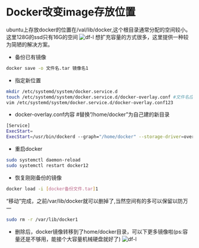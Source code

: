 # Docker改变image存放位置


ubuntu上存放docker的位置在/val/lib/docker,这个根目录通常分配的空间较小。这里128G的ssd只有16G的空间
![df-l](https://img-blog.csdn.net/20180602135101453?watermark/2/text/aHR0cHM6Ly9ibG9nLmNzZG4ubmV0L0FMRE5PQUhfWkVSTw==/font/5a6L5L2T/fontsize/400/fill/I0JBQkFCMA==/dissolve/70)
想扩充容量的方式很多，这里提供一种较为简陋的解决方案。

- 备份已有镜像

```bash
docker save -o 文件名.tar 镜像名1
```

- 指定新位置

```bash
mkdir /etc/systemd/system/docker.service.d
touch /etc/systemd/system/docker.service.d/docker-overlay.conf #文件名应该可以随便取
vim /etc/systemd/system/docker.service.d/docker-overlay.conf123
```

- docker-overlay.conf内容 #替换”/home/docker”为自己建的新目录

```bash
[Service]
ExecStart=
ExecStart=/usr/bin/dockerd --graph="/home/docker" --storage-driver=overlay123
```

- 重启docker

```bash
sudo systemctl daemon-reload
sudo systemctl restart docker12
```

- 恢复刚刚备份的镜像

```bash
docker load -i [docker备份文件.tar]1
```

“移动”完成，之前/var/lib/docker就可以删掉了,当然空间有的多可以保留以防万一

```bash
sudo rm -r /var/lib/docker1
```

- 删除后，docker镜像转移到了home/docker目录，可以下更多镜像啦(ps:容量还是不够用，能接个大容量机械硬盘就好了)
  ![df-l](https://img-blog.csdn.net/20180602135149802?watermark/2/text/aHR0cHM6Ly9ibG9nLmNzZG4ubmV0L0FMRE5PQUhfWkVSTw==/font/5a6L5L2T/fontsize/400/fill/I0JBQkFCMA==/dissolve/70)